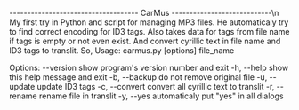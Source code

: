 ------------------------------------  CarMus  ----------------------------\n
My first try in Python and script for managing MP3 files.
He automaticaly try to find correct encoding for ID3 tags.
Also takes data for tags from file name if tags is empty or not even exist.
And convert cyrillic text in file name and ID3 tags to translit.
So, 
Usage: carmus.py [options] file_name

Options:
  --version      show program's version number and exit
  -h, --help     show this help message and exit
  -b, --backup   do not remove original file
  -u, --update   update ID3 tags
  -c, --convert  convert all cyrillic text to translit
  -r, --rename   rename file in translit
  -y, --yes      automaticaly put "yes" in all dialogs
